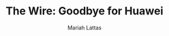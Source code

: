 ---
# Episode Settings
title: "The Wire: Goodbye for Huawei"
air-time: "5:30 PM"
air-day: "weekday"
link: "http://thewire.org.au/story/goodbye-for-huawei/"
description: "Telecommunications has become the latest battleground between the United States and China, as the US prepares to set limitations on the sales of Huawei and TZE. <br>The companies have been accused of spying by members of the US Congress and their phones have already been banned from military bases. <br>However experts are at odds as to whether this move is economically or security motivated."
download: true
download-link: ""

# Show Settings
show: "The Wire"
stations: ["Radio Adelaide 101.5 in Adelaide", "2SER 107.3 in Sydney", "4EB 98.1 in Brisbane", "CAAMA RADIO 100.5 Alice Springs", "RTR-FM 92.1 in Perth", "JOY 94.9 in Melbourne"]
stations-links: ["http://radioadelaide.org.au/program/pink-rabbit/", "https://2ser.com/the-wire/", "https://www.4eb.org.au/TheWire", "https://caama.com.au/news/2016/stream-us-live-now-1", "https://rtrfm.com.au/", "https://joy.org.au/thewire/"]

# Post Settings
author: Mariah Lattas
category: radio
tags: radio the-wire
layout: post
type: radio
---